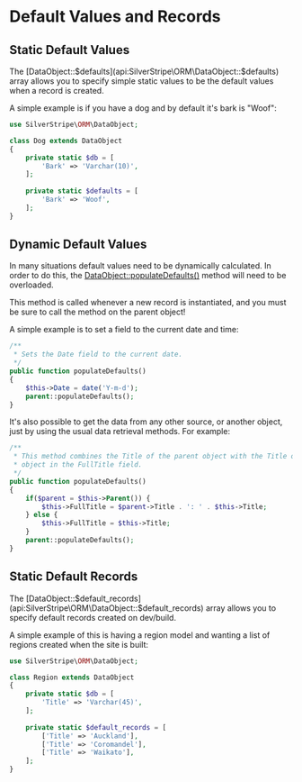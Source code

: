 # Default Values and Records

## Static Default Values
The [DataObject::$defaults](api:SilverStripe\ORM\DataObject::$defaults) array allows you to specify simple static values to be the default values when a record is created.

A simple example is if you have a dog and by default it's bark is "Woof":
```php
use SilverStripe\ORM\DataObject;

class Dog extends DataObject 
{
    private static $db = [
        'Bark' => 'Varchar(10)',
    ];
    
    private static $defaults = [
        'Bark' => 'Woof',
    ];
}
```

## Dynamic Default Values

In many situations default values need to be dynamically calculated. In order to do this, the
[DataObject::populateDefaults()](api:SilverStripe\ORM\DataObject::populateDefaults()) method will need to be overloaded.

This method is called whenever a new record is instantiated, and you must be sure to call the method on the parent
object!

A simple example is to set a field to the current date and time:

```php
/**
 * Sets the Date field to the current date.
 */
public function populateDefaults() 
{
    $this->Date = date('Y-m-d');
    parent::populateDefaults();
}
```

It's also possible to get the data from any other source, or another object, just by using the usual data retrieval
methods. For example:

```php
/**
 * This method combines the Title of the parent object with the Title of this
 * object in the FullTitle field.
 */
public function populateDefaults() 
{
    if($parent = $this->Parent()) {
        $this->FullTitle = $parent->Title . ': ' . $this->Title;
    } else {
        $this->FullTitle = $this->Title;
    }
    parent::populateDefaults();
}
```

## Static Default Records
The [DataObject::$default_records](api:SilverStripe\ORM\DataObject::$default_records) array allows you to specify default records created on dev/build.

A simple example of this is having a region model and wanting a list of regions created when the site is built:
```php
use SilverStripe\ORM\DataObject;

class Region extends DataObject 
{
    private static $db = [
        'Title' => 'Varchar(45)',
    ];
    
    private static $default_records = [
        ['Title' => 'Auckland'],
        ['Title' => 'Coromandel'],
        ['Title' => 'Waikato'],
    ];
}
```
